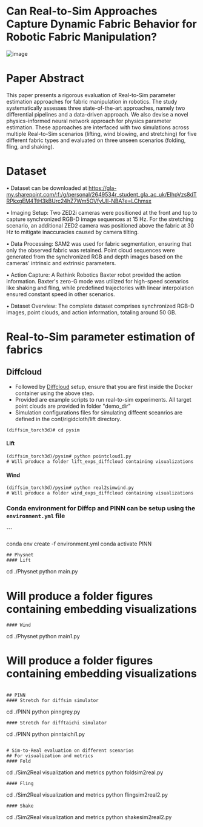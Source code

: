 # Can Real-to-Sim Approaches Capture Dynamic Fabric Behavior for Robotic Fabric Manipulation?

![image](https://github.com/user-attachments/assets/80cba701-7b98-4456-8080-027ecd31890a)

# Paper Abstract

This paper presents a rigorous evaluation of Real-to-Sim parameter estimation approaches for fabric manipulation in robotics. The study systematically assesses three state-of-the-art approaches, namely two differential pipelines and a data-driven approach. We also devise a novel physics-informed neural network approach for physics parameter estimation. These approaches are interfaced with two simulations across multiple Real-to-Sim scenarios (lifting, wind blowing, and stretching) for five different fabric types and evaluated on three unseen scenarios (folding, fling, and shaking). 

# Dataset

&#8226; Dataset can be downloaded at https://gla-my.sharepoint.com/:f:/g/personal/2649534r_student_gla_ac_uk/ElhpVzs8dTRPkxgEM4TtH3kBUrc24hZ7Wm5OVfyUIl-NBA?e=LChmsx

&#8226; Imaging Setup: Two ZED2i cameras were positioned at the front and top to capture synchronized RGB-D image sequences at 15 Hz. For the stretching scenario, an additional ZED2 camera was positioned above the fabric at 30 Hz to mitigate inaccuracies caused by camera tilting.

&#8226; Data Processing: SAM2 was used for fabric segmentation, ensuring that only the observed fabric was retained. Point cloud sequences were generated from the synchronized RGB and depth images based on the cameras' intrinsic and extrinsic parameters.

&#8226; Action Capture: A Rethink Robotics Baxter robot provided the action information. Baxter's zero-G mode was utilized for high-speed scenarios like shaking and fling, while predefined trajectories with linear interpolation ensured constant speed in other scenarios.

&#8226; Dataset Overview: The complete dataset comprises synchronized RGB-D images, point clouds, and action information, totaling around 50 GB.

# Real-to-Sim parameter estimation of fabrics
## Diffcloud
* Followed by [Diffcloud](https://github.com/ruyingdong/Real2Sim-Study/tree/main/diffcloud) setup, ensure that you are first inside the Docker container using the above step.
* Provided are example scripts to run real-to-sim experiments. All target point clouds are provided in folder "demo_dir"
* Simulation configurations files for simulating diffeent sceanrios are defined in the conf/rigidcloth/lift directory.
```
(diffsim_torch3d)# cd pysim
```
#### Lift
```
(diffsim_torch3d)/pysim# python pointcloud1.py
# Will produce a folder lift_exps_diffcloud containing visualizations
```
#### Wind
```
(diffsim_torch3d)/pysim# python real2simwind.py
# Will produce a folder wind_exps_diffcloud containing visualizations
```
### Conda environment for Diffcp and PINN can be setup using the ```environment.yml``` file
#### ```
conda env create -f environment.yml
conda activate PINN
```
## Physnet
#### Lift
```
cd ./Physnet
python main.py
# Will produce a folder figures containing embedding visualizations
```
#### Wind
```
cd ./Physnet
python main1.py
# Will produce a folder figures containing embedding visualizations
```

## PINN
#### Stretch for diffsim simulator
```
cd ./PINN
python pinngrey.py
```
#### Stretch for difftaichi simulator
```
cd ./PINN
python pinntaichi1.py
```

# Sim-to-Real evaluation on different scenarios
## For visualization and metrics
#### Fold
```
cd ./Sim2Real visualization and metrics
python foldsim2real.py
```
#### Fling
```
cd ./Sim2Real visualization and metrics
python flingsim2real2.py
```
#### Shake
```
cd ./Sim2Real visualization and metrics
python shakesim2real2.py
```
